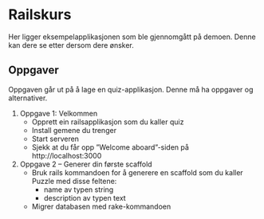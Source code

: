 Railskurs
=========

Her ligger eksempelapplikasjonen som ble gjennomgått på demoen. Denne kan dere se etter dersom dere ønsker.


Oppgaver
--------

Oppgaven går ut på å lage en quiz-applikasjon. Denne må ha oppgaver og alternativer.

1. Oppgave 1: Velkommen
	- Opprett ein railsapplikasjon som du kaller quiz
	- Install gemene du trenger
	- Start serveren
	- Sjekk at du får opp ”Welcome aboard”-siden på http://localhost:3000
	 
2. Oppgave 2 – Generer din første scaffold 
	- Bruk rails kommandoen for å generere en scaffold som du kaller Puzzle med disse feltene:
		- name av typen string
		- description av typen text
	- Migrer databasen med rake-kommandoen
 
